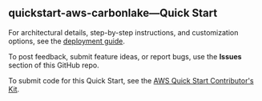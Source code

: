 
## quickstart-aws-carbonlake—Quick Start

For architectural details, step-by-step instructions, and customization options, see the [deployment guide](DEPLOYMENT.md).

To post feedback, submit feature ideas, or report bugs, use the **Issues** section of this GitHub repo.

To submit code for this Quick Start, see the [AWS Quick Start Contributor's Kit](https://aws-quickstart.github.io/).